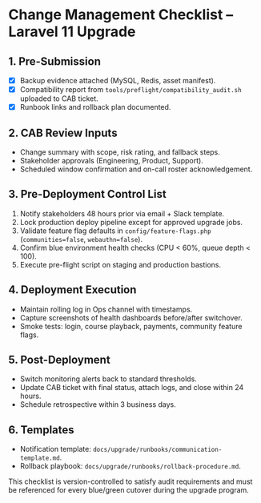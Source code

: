 # Change Management Checklist – Laravel 11 Upgrade

## 1. Pre-Submission
- [x] Backup evidence attached (MySQL, Redis, asset manifest).
- [x] Compatibility report from `tools/preflight/compatibility_audit.sh` uploaded to CAB ticket.
- [x] Runbook links and rollback plan documented.

## 2. CAB Review Inputs
- Change summary with scope, risk rating, and fallback steps.
- Stakeholder approvals (Engineering, Product, Support).
- Scheduled window confirmation and on-call roster acknowledgement.

## 3. Pre-Deployment Control List
1. Notify stakeholders 48 hours prior via email + Slack template.
2. Lock production deploy pipeline except for approved upgrade jobs.
3. Validate feature flag defaults in `config/feature-flags.php` (`communities=false`, `webauthn=false`).
4. Confirm blue environment health checks (CPU < 60%, queue depth < 100).
5. Execute pre-flight script on staging and production bastions.

## 4. Deployment Execution
- Maintain rolling log in Ops channel with timestamps.
- Capture screenshots of health dashboards before/after switchover.
- Smoke tests: login, course playback, payments, community feature flags.

## 5. Post-Deployment
- Switch monitoring alerts back to standard thresholds.
- Update CAB ticket with final status, attach logs, and close within 24 hours.
- Schedule retrospective within 3 business days.

## 6. Templates
- Notification template: `docs/upgrade/runbooks/communication-template.md`.
- Rollback playbook: `docs/upgrade/runbooks/rollback-procedure.md`.

This checklist is version-controlled to satisfy audit requirements and must be referenced for every blue/green cutover during the upgrade program.

